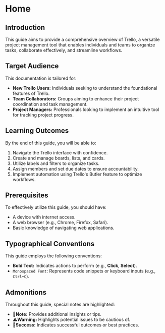 # Home

## Introduction

This guide aims to provide a comprehensive overview of Trello, a versatile project management tool that enables individuals and teams to organize tasks, collaborate effectively, and streamline workflows.

## Target Audience

This documentation is tailored for:

- **New Trello Users:** Individuals seeking to understand the foundational features of Trello.
- **Team Collaborators:** Groups aiming to enhance their project coordination and task management.
- **Project Managers:** Professionals looking to implement an intuitive tool for tracking project progress.

## Learning Outcomes

By the end of this guide, you will be able to:

1. Navigate the Trello interface with confidence.
2. Create and manage boards, lists, and cards.
3. Utilize labels and filters to organize tasks.
4. Assign members and set due dates to ensure accountability.
5. Implement automation using Trello's Butler feature to optimize workflows.

## Prerequisites

To effectively utilize this guide, you should have:

- A device with internet access.
- A web browser (e.g., Chrome, Firefox, Safari).
- Basic knowledge of navigating web applications.

## Typographical Conventions

This guide employs the following conventions:

- **Bold Text:** Indicates actions to perform (e.g., **Click**, **Select**).
- `Monospaced Font`: Represents code snippets or keyboard inputs (e.g., `Ctrl+C`).

## Admonitions

Throughout this guide, special notes are highlighted:

- **📌Note:** Provides additional insights or tips.
- **⚠️Warning:** Highlights potential issues to be cautious of.
- **🎯Success:** Indicates successful outcomes or best practices.